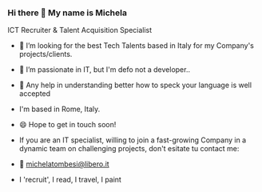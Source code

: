 ### Hi there 👋 My name is Michela


ICT Recruiter & Talent Acquisition Specialist


- 🔭 I’m looking for the best Tech Talents based in Italy for my Company's projects/clients.
  
- 🌱 I’m passionate in IT, but I'm defo not a developer..
  
- 👯 Any help in understanding better how to speck your language is well accepted
  
- I'm based in Rome, Italy.
  
- 😄 Hope to get in touch soon!
  
-  If you are an IT specialist, willing to join a fast-growing Company in a dynamic team on challenging projects, don't esitate tu contact me:
- 💬 michelatombesi@libero.it
  
- I 'recruit', I read, I travel, I paint
